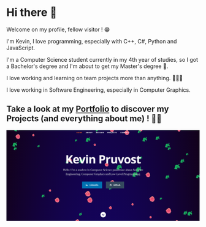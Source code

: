 # Hi there 👋

Welcome on my profile, fellow visitor ! 😁

I'm Kevin, I love programming, especially with C++, C#, Python and JavaScript.

I'm a Computer Science student currently in my 4th year of studies, so I got a Bachelor's degree and I'm about to get my Master's degree 📜. 

I love working and learning on team projects more than anything. :people_holding_hands:

I love working in Software Engineering, especially in Computer Graphics. 

## Take a look at my [Portfolio](https://kevinpruvost.github.io/portfolio/) to discover my Projects (and everything about me) ! 👨‍💻

<p align="center">
  <a href="https://kevinpruvost.github.io/portfolio/" target="_blank">
    <img src="https://github.com/kevinpruvost/kevinpruvost/blob/main/Screenshot%202021-04-20%20094747.png" href="https://kevinpruvost.github.io/portfolio/" width=800/>
  </a>
</p>
